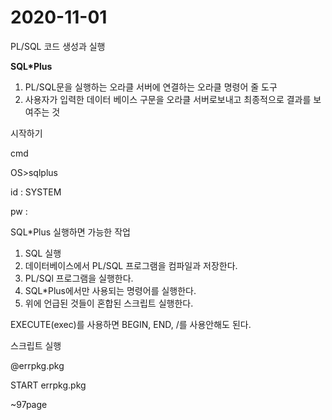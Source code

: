 # 2020-11-01

PL/SQL 코드 생성과 실행

**SQL*Plus** 

1.  PL/SQL문을 실행하는 오라클 서버에 연결하는 오라클 명령어 줄 도구
2.  사용자가 입력한 데이터 베이스 구문을 오라클 서버로보내고 최종적으로 결과를 보여주는 것



시작하기

cmd

OS>sqlplus

id : SYSTEM

pw : 



SQL*Plus 실행하면 가능한 작업

1. SQL 실행
2. 데이터베이스에서 PL/SQL 프로그램을 컴파일과 저장한다.
3. PL/SQl 프로그램을 실행한다.
4. SQL*Plus에서만 사용되는 명령어를 실행한다.
5. 위에 언급된 것들이 혼합된 스크립트 실행한다.



EXECUTE(exec)를 사용하면 BEGIN, END, /를 사용안해도 된다.



스크립트 실행 

@errpkg.pkg

START errpkg.pkg

~97page